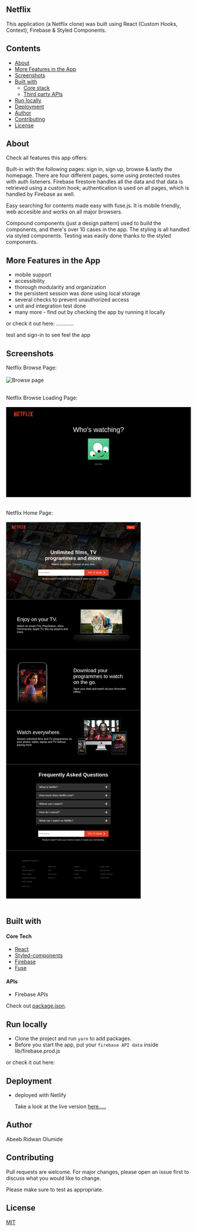 ## Netflix

This application (a Netflix clone) was built using React (Custom Hooks, Context), Firebase & Styled Components.

## Contents
- [About](#About)
- [More Features in the App](#More-Features-in-the-app)
- [Screenshots](#Screenshots)
- [Built with](#Built-with)
     - [Core stack](#core-stack)
     - [Third party APIs](#third-party-apis)
- [Run locally](#Run-locally)
- [Deployment](#Deployment) 
- [Author](#Author) 
- [Contributing](#Contributing)
- [License](#License)


## About 
Check all features this app offers:

Built-in with the following pages: sign in, sign up, browse & lastly the homepage. There are four different pages, some using protected routes with auth listeners. Firebase firestore handles all the data and that data is retrieved using a custom hook; authentication is used on all pages, which is handled by Firebase as well.

Easy searching for contents made easy with fuse.js. It is mobile friendly, web accesible and works on all major browsers.

Compound components (just a design pattern) used to build the components, and there's over 10 cases in the app. The styling is all handled via styled components. Testing was easily done thanks to the styled components.

## More Features in the App
  - mobile support  
  - accessibility
  - thorough modularity and organization
  - the persistent session was done using local storage
  - several checks to prevent unauthorized access
  - unit and integration test done
  - many more - find out by checking the app by running it locally

or check it out  here: ............

test and sign-in to see feel the app

## Screenshots
Netflix Browse Page:<br><br>
![Browse page](pictures/netflix-preview.png)<br><br>

Netflix Browse Loading Page:<br><br>
![Loading Page](pictures/loading.png)<br><br>

Netflix Home Page:<br><br>
![MCBP-admin-editbook](pictures/home.png)<br><br>


## Built with

#### Core Tech
- [React](https://github.com/facebook/react)
- [Styled-components](https://styled-components.com/)
- [Firebase](https://firebase.google.com/)
- [Fuse](https://fusejs.io/)

#### APIs
- Firebase APIs

Check out [package.json](package.json).

## Run locally
- Clone the project and run `yarn` to add packages.
- Before you start the app, put your `firebase API data` inside lib/firebase.prod.js

or check it out  here: 

## Deployment
- deployed with Netlify
  
  Take a look at the live version [here.....](....)  
## Author
Abeeb Ridwan Olumide

## Contributing
Pull requests are welcome. For major changes, please open an issue first to
discuss what you would like to change.

Please make sure to test as appropriate.

## License
[MIT](LICENSE.md)
